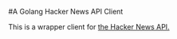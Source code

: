 #A Golang Hacker News API Client

This is a wrapper client for [the Hacker News API.](https://github.com/HackerNews/API)